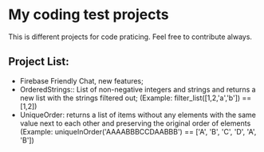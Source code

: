 # My coding test projects

This is different projects for code praticing. Feel free to contribute always.

## Project List:

- Firebase Friendly Chat, new features;
- OrderedStrings:: List of non-negative integers and strings and returns a new list with the strings filtered out;
(Example: filter_list([1,2,'a','b']) == [1,2])
- UniqueOrder: returns a list of items without any elements with the same value next to each other and preserving the original order of elements
(Example: uniqueInOrder('AAAABBBCCDAABBB') == ['A', 'B', 'C', 'D', 'A', 'B'])